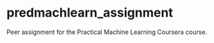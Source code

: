 predmachlearn_assignment
========================

Peer assignment for the Practical Machine Learning Coursera course.

